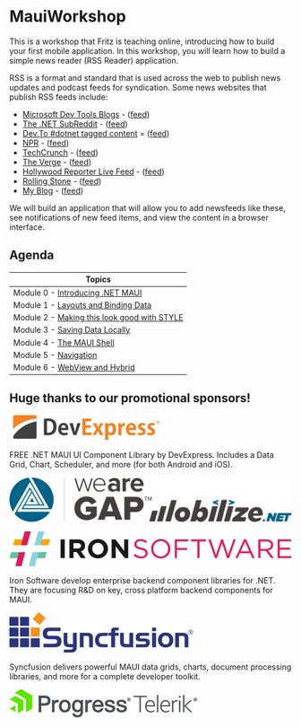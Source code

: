 # MauiWorkshop
This is a workshop that Fritz is teaching online, introducing how to build your first mobile application.  In this workshop, you will learn how to build a simple news reader (RSS Reader) application.

RSS is a format and standard that is used across the web to publish news updates and podcast feeds for syndication.  Some news websites that publish RSS feeds include:

- [Microsoft Dev Tools Blogs](https://devblogs.microsoft.com) - ([feed](https://devblogs.microsoft.com/landingpage/))
- [The .NET SubReddit](https://www.reddit.com/r/dotnet) - ([feed](https://www.reddit.com/r/dotnet.rss))
- [Dev.To #dotnet tagged content](https://dev.to/t/dotnet) = ([feed](https://dev.to/feed/tag/dotnet))
- [NPR](https://npr.org) - ([feed](https://feeds.npr.org/1002/rss.xml))
- [TechCrunch](https://techcrunch.com) - ([feed](https://techcrunch.com/feed/))
- [The Verge](https://theverge.com) - ([feed](https://www.theverge.com/rss/index.xml))
- [Hollywood Reporter Live Feed](https://www.hollywoodreporter.com/e/live-feed/) - ([feed](https://www.hollywoodreporter.com/e/live-feed/feed/))
- [Rolling Stone](https://www.rollingstone.com/) - ([feed](https://www.rollingstone.com/feed/))
- [My Blog](https://jeffreyfritz.com) - ([feed](https://jeffreyfritz.com/feed))

We will build an application that will allow you to add newsfeeds like these, see notifications of new feed items, and view the content in a browser interface.

## Agenda

| Topics |
| ------ |
| Module 0 - [Introducing .NET MAUI](doc/0-Introduction/README.md) |
| Module 1 - [Layouts and Binding Data](doc/1-BindingData/README.md) |
| Module 2 - [Making this look good with STYLE](doc/2-Style/README.md) |
| Module 3 - [Saving Data Locally](doc/3-Data/README.md) |
| Module 4 - [The MAUI Shell](doc/4-TheShell/README.md) |
| Module 5 - [Navigation](doc/5-Navigation/README.md) |
| Module 6 - [WebView and Hybrid](doc/6-WebView/README.md) |


## Huge thanks to our promotional sponsors!

[![DevExpress](doc/img/devexpress-light.png)](https://devexpress.com)

FREE .NET MAUI UI Component Library by DevExpress. Includes a Data Grid, Chart, Scheduler, and more (for both Android and iOS).

[![Global Acceleration Partners](doc/img/gap-mobilize-logo-lightbg.png)](https://www.growthaccelerationpartners.com/)

[![IronSoftware](doc/img/iron-software-light.png)](https://ironsoftware.com)

Iron Software develop enterprise backend component libraries for .NET. They are focusing R&D on key, cross platform backend components for MAUI.

[![SyncFusion](doc/img/syncfusion-light.png)](bit.ly/3Zao3yz)

Syncfusion delivers powerful MAUI data grids, charts, document processing libraries, and more for a complete developer toolkit.

[![Progress - Telerik](doc/img/progress-telerik-light.png)](https://telerik.com)